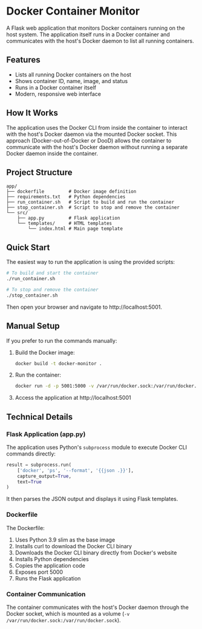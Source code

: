 # Docker Container Monitor

A Flask web application that monitors Docker containers running on the host system. The application itself runs in a Docker container and communicates with the host's Docker daemon to list all running containers.

## Features

- Lists all running Docker containers on the host
- Shows container ID, name, image, and status
- Runs in a Docker container itself
- Modern, responsive web interface

## How It Works

The application uses the Docker CLI from inside the container to interact with the host's Docker daemon via the mounted Docker socket. This approach (Docker-out-of-Docker or DooD) allows the container to communicate with the host's Docker daemon without running a separate Docker daemon inside the container.

## Project Structure

```
app/
├── dockerfile         # Docker image definition
├── requirements.txt   # Python dependencies
├── run_container.sh   # Script to build and run the container
├── stop_container.sh  # Script to stop and remove the container
└── src/
    ├── app.py         # Flask application
    └── templates/     # HTML templates
        └── index.html # Main page template
```

## Quick Start

The easiest way to run the application is using the provided scripts:

```bash
# To build and start the container
./run_container.sh

# To stop and remove the container
./stop_container.sh
```

Then open your browser and navigate to http://localhost:5001.

## Manual Setup

If you prefer to run the commands manually:

1. Build the Docker image:
   ```bash
   docker build -t docker-monitor .
   ```

2. Run the container:
   ```bash
   docker run -d -p 5001:5000 -v /var/run/docker.sock:/var/run/docker.sock --name docker-monitor docker-monitor
   ```

3. Access the application at http://localhost:5001

## Technical Details

### Flask Application (app.py)

The application uses Python's `subprocess` module to execute Docker CLI commands directly:

```python
result = subprocess.run(
    ['docker', 'ps', '--format', '{{json .}}'],
    capture_output=True,
    text=True
)
```

It then parses the JSON output and displays it using Flask templates.

### Dockerfile

The Dockerfile:
1. Uses Python 3.9 slim as the base image
2. Installs curl to download the Docker CLI binary
3. Downloads the Docker CLI binary directly from Docker's website
4. Installs Python dependencies
5. Copies the application code
6. Exposes port 5000
7. Runs the Flask application

### Container Communication

The container communicates with the host's Docker daemon through the Docker socket, which is mounted as a volume (`-v /var/run/docker.sock:/var/run/docker.sock`).
